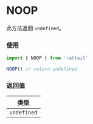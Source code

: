 # NOOP

此方法返回 `undefined`。

### 使用

```ts
import { NOOP } from 'rattail'

NOOP() // return undefined
```

### 返回值

|    类型     |
| :---------: |
| `undefined` |
